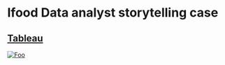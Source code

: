 # Ifood Data analyst storytelling case
## [Tableau](https://public.tableau.com/app/profile/vithor.ribeiro/viz/data-analyst-storytelling-case/dashboard?publish=yes)
[![Foo](https://i.imgur.com/GTGmNVr.png)](http://google.com.au/)
